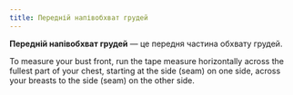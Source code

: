 ```yaml
---
title: Передній напівобхват грудей
---
```


**Передній напівобхват грудей** — це передня частина обхвату грудей.

To measure your bust front, run the tape measure horizontally across the fullest part of your chest, starting at the side (seam) on one side, across your breasts to the side (seam) on the other side.
<MeasieImage />
